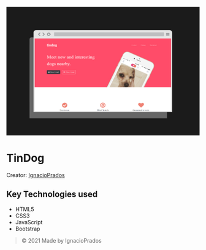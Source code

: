 ![banner](https://raw.githubusercontent.com/IgnacioPrados/TinDog/master/images/work12.jpg)
# TinDog

Creator: [IgnacioPrados](https://github.com/IgnacioPrados)
 
## Key Technologies used
- HTML5
- CSS3
- JavaScript
- Bootstrap

> © 2021 Made by IgnacioPrados
